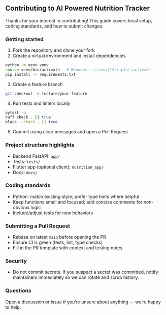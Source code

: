 ## Contributing to AI Powered Nutrition Tracker

Thanks for your interest in contributing! This guide covers local setup, coding standards, and how to submit changes.

### Getting started
1) Fork the repository and clone your fork
2) Create a virtual environment and install dependencies
```bash
python -m venv venv
source venv/bin/activate   # Windows: .\\venv\\Scripts\\activate
pip install -r requirements.txt
```

3) Create a feature branch
```bash
git checkout -b feature/your-feature
```

4) Run tests and linters locally
```bash
pytest -q
ruff check . || true
black --check . || true
```

5) Commit using clear messages and open a Pull Request

### Project structure highlights
- Backend FastAPI: `app/`
- Tests: `tests/`
- Flutter app (optional client): `nutrition_app/`
- Docs: `docs/`

### Coding standards
- Python: match existing style; prefer type hints where helpful
- Keep functions small and focused; add concise comments for non-obvious logic
- Include/adjust tests for new behaviors

### Submitting a Pull Request
- Rebase on latest `main` before opening the PR
- Ensure CI is green (tests, lint, type checks)
- Fill in the PR template with context and testing notes

### Security
- Do not commit secrets. If you suspect a secret was committed, notify maintainers immediately so we can rotate and scrub history.

### Questions
Open a discussion or issue if you’re unsure about anything — we’re happy to help.


